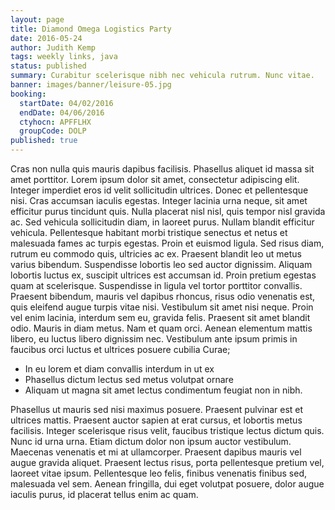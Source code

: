 ```yaml
---
layout: page
title: Diamond Omega Logistics Party
date: 2016-05-24
author: Judith Kemp
tags: weekly links, java
status: published
summary: Curabitur scelerisque nibh nec vehicula rutrum. Nunc vitae.
banner: images/banner/leisure-05.jpg
booking:
  startDate: 04/02/2016
  endDate: 04/06/2016
  ctyhocn: APFFLHX
  groupCode: DOLP
published: true
---
```

Cras non nulla quis mauris dapibus facilisis. Phasellus aliquet id massa sit amet porttitor. Lorem ipsum dolor sit amet, consectetur adipiscing elit. Integer imperdiet eros id velit sollicitudin ultrices. Donec et pellentesque nisi. Cras accumsan iaculis egestas. Integer lacinia urna neque, sit amet efficitur purus tincidunt quis. Nulla placerat nisl nisl, quis tempor nisl gravida ac. Sed vehicula sollicitudin diam, in laoreet purus. Nullam blandit efficitur vehicula.
Pellentesque habitant morbi tristique senectus et netus et malesuada fames ac turpis egestas. Proin et euismod ligula. Sed risus diam, rutrum eu commodo quis, ultricies ac ex. Praesent blandit leo ut metus varius bibendum. Suspendisse lobortis leo sed auctor dignissim. Aliquam lobortis luctus ex, suscipit ultrices est accumsan id. Proin pretium egestas quam at scelerisque. Suspendisse in ligula vel tortor porttitor convallis. Praesent bibendum, mauris vel dapibus rhoncus, risus odio venenatis est, quis eleifend augue turpis vitae nisi. Vestibulum sit amet nisi neque. Proin vel enim lacinia, interdum sem eu, gravida felis. Praesent sit amet blandit odio. Mauris in diam metus. Nam et quam orci. Aenean elementum mattis libero, eu luctus libero dignissim nec. Vestibulum ante ipsum primis in faucibus orci luctus et ultrices posuere cubilia Curae;

* In eu lorem et diam convallis interdum in ut ex
* Phasellus dictum lectus sed metus volutpat ornare
* Aliquam ut magna sit amet lectus condimentum feugiat non in nibh.

Phasellus ut mauris sed nisi maximus posuere. Praesent pulvinar est et ultrices mattis. Praesent auctor sapien at erat cursus, et lobortis metus facilisis. Integer scelerisque risus velit, faucibus tristique lectus dictum quis. Nunc id urna urna. Etiam dictum dolor non ipsum auctor vestibulum. Maecenas venenatis et mi at ullamcorper. Praesent dapibus mauris vel augue gravida aliquet. Praesent lectus risus, porta pellentesque pretium vel, laoreet vitae ipsum. Pellentesque leo felis, finibus venenatis finibus sed, malesuada vel sem. Aenean fringilla, dui eget volutpat posuere, dolor augue iaculis purus, id placerat tellus enim ac quam.
